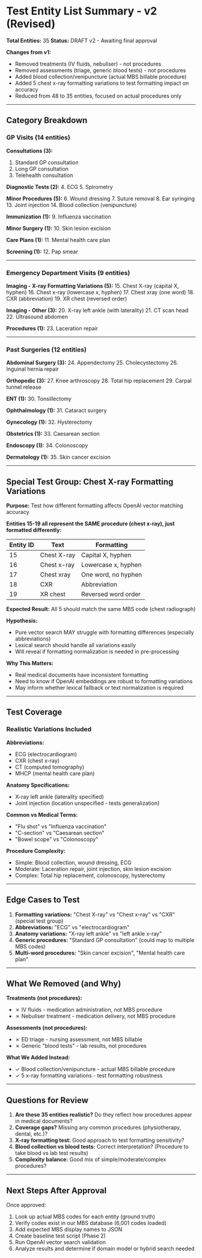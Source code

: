 # Test Entity List Summary - v2 (Revised)

**Total Entities:** 35
**Status:** DRAFT v2 - Awaiting final approval

**Changes from v1:**
- Removed treatments (IV fluids, nebuliser) - not procedures
- Removed assessments (triage, generic blood tests) - not procedures
- Added blood collection/venipuncture (actual MBS billable procedure)
- Added 5 chest x-ray formatting variations to test formatting impact on accuracy
- Reduced from 48 to 35 entities, focused on actual procedures only

---

## Category Breakdown

### GP Visits (14 entities)

**Consultations (3):**
1. Standard GP consultation
2. Long GP consultation
3. Telehealth consultation

**Diagnostic Tests (2):**
4. ECG
5. Spirometry

**Minor Procedures (5):**
6. Wound dressing
7. Suture removal
8. Ear syringing
13. Joint injection
14. Blood collection (venipuncture)

**Immunization (1):**
9. Influenza vaccination

**Minor Surgery (1):**
10. Skin lesion excision

**Care Plans (1):**
11. Mental health care plan

**Screening (1):**
12. Pap smear

---

### Emergency Department Visits (9 entities)

**Imaging - X-ray Formatting Variations (5):**
15. Chest X-ray (capital X, hyphen)
16. Chest x-ray (lowercase x, hyphen)
17. Chest xray (one word)
18. CXR (abbreviation)
19. XR chest (reversed order)

**Imaging - Other (3):**
20. X-ray left ankle (with laterality)
21. CT scan head
22. Ultrasound abdomen

**Procedures (1):**
23. Laceration repair

---

### Past Surgeries (12 entities)

**Abdominal Surgery (3):**
24. Appendectomy
25. Cholecystectomy
26. Inguinal hernia repair

**Orthopedic (3):**
27. Knee arthroscopy
28. Total hip replacement
29. Carpal tunnel release

**ENT (1):**
30. Tonsillectomy

**Ophthalmology (1):**
31. Cataract surgery

**Gynecology (1):**
32. Hysterectomy

**Obstetrics (1):**
33. Caesarean section

**Endoscopy (1):**
34. Colonoscopy

**Dermatology (1):**
35. Skin cancer excision

---

## Special Test Group: Chest X-ray Formatting Variations

**Purpose:** Test how different formatting affects OpenAI vector matching accuracy

**Entities 15-19 all represent the SAME procedure (chest x-ray), just formatted differently:**

| Entity ID | Text | Formatting |
|-----------|------|------------|
| 15 | Chest X-ray | Capital X, hyphen |
| 16 | Chest x-ray | Lowercase x, hyphen |
| 17 | Chest xray | One word, no hyphen |
| 18 | CXR | Abbreviation |
| 19 | XR chest | Reversed word order |

**Expected Result:** All 5 should match the same MBS code (chest radiograph)

**Hypothesis:**
- Pure vector search MAY struggle with formatting differences (especially abbreviations)
- Lexical search should handle all variations easily
- Will reveal if formatting normalization is needed in pre-processing

**Why This Matters:**
- Real medical documents have inconsistent formatting
- Need to know if OpenAI embeddings are robust to formatting variations
- May inform whether lexical fallback or text normalization is required

---

## Test Coverage

### Realistic Variations Included

**Abbreviations:**
- ECG (electrocardiogram)
- CXR (chest x-ray)
- CT (computed tomography)
- MHCP (mental health care plan)

**Anatomy Specifications:**
- X-ray left ankle (laterality specified)
- Joint injection (location unspecified - tests generalization)

**Common vs Medical Terms:**
- "Flu shot" vs "Influenza vaccination"
- "C-section" vs "Caesarean section"
- "Bowel scope" vs "Colonoscopy"

**Procedure Complexity:**
- Simple: Blood collection, wound dressing, ECG
- Moderate: Laceration repair, joint injection, skin lesion excision
- Complex: Total hip replacement, colonoscopy, hysterectomy

---

## Edge Cases to Test

1. **Formatting variations:** "Chest X-ray" vs "Chest x-ray" vs "CXR" (special test group)
2. **Abbreviations:** "ECG" vs "electrocardiogram"
3. **Anatomy variations:** "X-ray left ankle" vs "left ankle x-ray"
4. **Generic procedures:** "Standard GP consultation" (could map to multiple MBS codes)
5. **Multi-word procedures:** "Skin cancer excision", "Mental health care plan"

---

## What We Removed (and Why)

**Treatments (not procedures):**
- ✗ IV fluids - medication administration, not MBS procedure
- ✗ Nebuliser treatment - medication delivery, not MBS procedure

**Assessments (not procedures):**
- ✗ ED triage - nursing assessment, not MBS billable
- ✗ Generic "blood tests" - lab results, not procedures

**What We Added Instead:**
- ✓ Blood collection/venipuncture - actual MBS billable procedure
- ✓ 5 x-ray formatting variations - test formatting robustness

---

## Questions for Review

1. **Are these 35 entities realistic?** Do they reflect how procedures appear in medical documents?
2. **Coverage gaps?** Missing any common procedures (physiotherapy, dental, etc.)?
3. **X-ray formatting test:** Good approach to test formatting sensitivity?
4. **Blood collection vs blood tests:** Correct interpretation? (Procedure to take blood vs lab test results)
5. **Complexity balance:** Good mix of simple/moderate/complex procedures?

---

## Next Steps After Approval

Once approved:
1. Look up actual MBS codes for each entity (ground truth)
2. Verify codes exist in our MBS database (6,001 codes loaded)
3. Add expected MBS display names to JSON
4. Create baseline test script (Phase 2)
5. Run OpenAI vector search validation
6. Analyze results and determine if domain model or hybrid search needed
